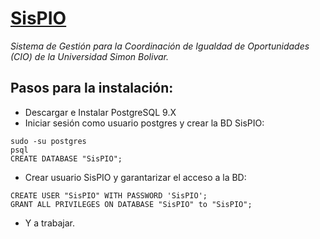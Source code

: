 # [SisPIO](syspio.dex.usb.ve "Conoce SisPIO")
*Sistema de Gestión para la Coordinación de Igualdad de Oportunidades (CIO) de la Universidad Simon Bolivar.*

## Pasos para la instalación:
- Descargar e Instalar PostgreSQL 9.X
- Iniciar sesión como usuario postgres y crear la BD SisPIO:
```
sudo -su postgres
psql
CREATE DATABASE "SisPIO";
```
- Crear usuario SisPIO y garantarizar el acceso a la BD:
```
CREATE USER "SisPIO" WITH PASSWORD 'SisPIO';
GRANT ALL PRIVILEGES ON DATABASE "SisPIO" to "SisPIO";
```
- Y a trabajar.
